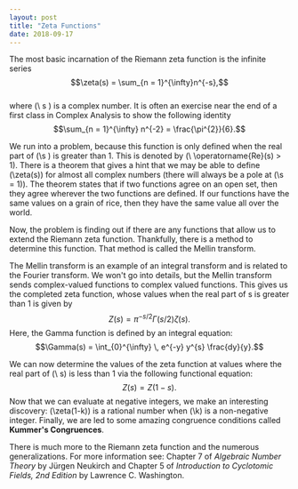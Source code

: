 ```yaml
---
layout: post
title: "Zeta Functions"
date: 2018-09-17
---
```


The most basic incarnation of the Riemann zeta function is the infinite series
$$\zeta(s) = \sum_{n = 1}^{\infty}n^{-s},$$  
where (\ s \) is a complex number.
It is often an exercise near the end of a first class in Complex Analysis to show the following identity
$$\sum_{n = 1}^{\infty} n^{-2} = \frac{\pi^{2}}{6}.$$

We run into a problem, because this function is only defined when the real part of (\s \) is greater than 1.
This is denoted by (\ \operatorname{Re}(s) > 1\).
There is a theorem that gives a hint that we may be able to define (\\zeta(s)\) for almost all complex numbers (there will always be a pole at (\s = 1\)).
The theorem states that if two functions agree on an open set, then they agree wherever the two functions are defined.
If our functions have the same values on a grain of rice, then they have the same value all over the world.

Now, the problem is finding out if there are any functions that allow us to extend the Riemann zeta function.
Thankfully, there is a method to determine this function.
That method is called the Mellin transform.

The Mellin transform is an example of an integral transform and is related to the Fourier transform.
We won't go into details, but the Mellin transform sends complex-valued functions to complex valued functions.
This gives us the completed zeta function, whose values when the real part of s is greater than 1 is given by
$$Z(s) = \pi^{-s/2} \Gamma(s/2) \zeta(s).$$
Here, the Gamma function is defined by an integral equation:
$$\Gamma(s) = \int_{0}^{\infty} \, e^{-y} y^{s} \frac{dy}{y}.$$

We can now determine the values of the zeta function at values where the real part of (\ s\) is less than 1 via the following functional equation:
$$Z(s) = Z(1-s).$$
Now that we can evaluate at negative integers, we make an interesting discovery:  (\zeta(1-k)\) is a rational number when (\k\) is a non-negative integer.
Finally, we are led to some amazing congruence conditions called **Kummer's Congruences**.

There is much more to the Riemann zeta function and the numerous generalizations.  For more information see:
Chapter 7 of _Algebraic Number Theory_ by J&#252;rgen Neukirch and Chapter 5 of _Introduction to Cyclotomic Fields, 2nd Edition_ by Lawrence C. Washington.
